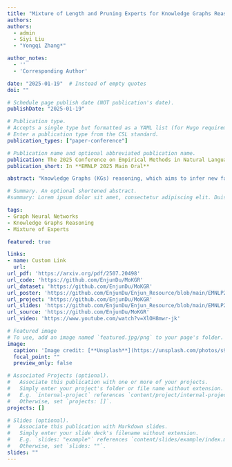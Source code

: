 ```yaml
---
title: "Mixture of Length and Pruning Experts for Knowledge Graphs Reasoning"
authors:
authors:
  - admin
  - Siyi Liu
  - "Yongqi Zhang*"

author_notes:
  - ''
  - 'Corresponding Author'

date: "2025-01-19"  # Instead of empty quotes
doi: ""

# Schedule page publish date (NOT publication's date).
publishDate: "2025-01-19"

# Publication type.
# Accepts a single type but formatted as a YAML list (for Hugo requirements).
# Enter a publication type from the CSL standard.
publication_types: ["paper-conference"]

# Publication name and optional abbreviated publication name.
publication: The 2025 Conference on Empirical Methods in Natural Language Processing ORAL
publication_short: In **EMNLP 2025 Main Oral**

abstract: "Knowledge Graphs (KGs) reasoning, which aims to infer new facts from structured knowledge repositories, critically depends on constructing effective reasoning paths. While existing Graph Neural Networks (GNNs) have advanced this field, they employ rigid path exploration strategies that fail to adapt to diverse query requirements. To address these limitations, we propose MoKGR, a novel framework that personalizes path exploration through two key innovations: (1) an adaptive path length selection mechanism that dynamically weights path lengths based on query complexity, ensuring each query receives appropriate reasoning depth, and (2) a mixture-of-experts pruning mechanism that evaluates paths through complementary perspectives to preserve the most informative reasoning paths. Through comprehensive experiments on dirse benchmark, MoKGR demonstrates superior performance in both transductive and inductive settings, validating the effectiveness of personalized path exploration in KGs reasoning."

# Summary. An optional shortened abstract.
#summary: Lorem ipsum dolor sit amet, consectetur adipiscing elit. Duis posuere tellus ac convallis placerat. Proin tincidunt magna sed ex sollicitudin condimentum.

tags:
- Graph Neural Networks
- Knowledge Graphs Reasoning
- Mixture of Experts

featured: true

links:
- name: Custom Link
  url: 
url_pdf: 'https://arxiv.org/pdf/2507.20498'
url_code: 'https://github.com/EnjunDu/MoKGR'
url_dataset: 'https://github.com/EnjunDu/MoKGR'
url_poster: 'https://github.com/EnjunDu/Enjun_Resource/blob/main/EMNLP2025/EMNLP%202025_main_Poster-EnjunDu.pptx'
url_project: 'https://github.com/EnjunDu/MoKGR'
url_slides: 'https://github.com/EnjunDu/Enjun_Resource/blob/main/EMNLP2025/EMNLP%202025_main-ORAL_EnjunDu_PPT.pptx'
url_source: 'https://github.com/EnjunDu/MoKGR'
url_video: 'https://www.youtube.com/watch?v=XlOH8mwr-jk'

# Featured image
# To use, add an image named `featured.jpg/png` to your page's folder. 
image:
  caption: 'Image credit: [**Unsplash**](https://unsplash.com/photos/s9CC2SKySJM)'
  focal_point: ""
  preview_only: false

# Associated Projects (optional).
#   Associate this publication with one or more of your projects.
#   Simply enter your project's folder or file name without extension.
#   E.g. `internal-project` references `content/project/internal-project/index.md`.
#   Otherwise, set `projects: []`.
projects: []

# Slides (optional).
#   Associate this publication with Markdown slides.
#   Simply enter your slide deck's filename without extension.
#   E.g. `slides: "example"` references `content/slides/example/index.md`.
#   Otherwise, set `slides: ""`.
slides: ""
---
```


